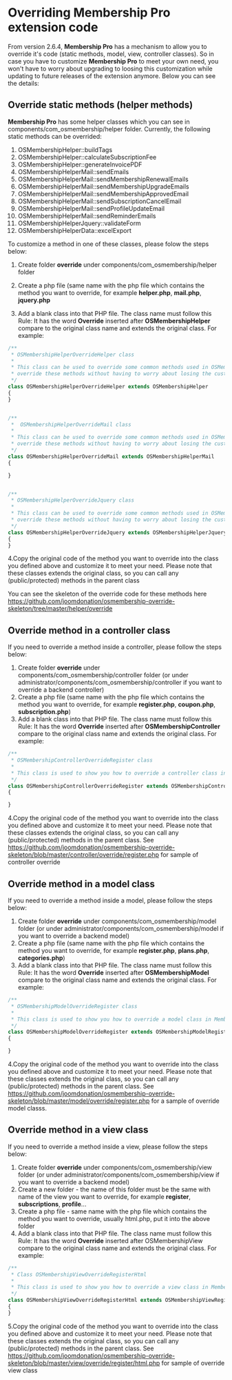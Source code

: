 # Overriding Membership Pro extension code

From version 2.6.4, **Membership Pro** has a mechanism to allow you to override it's code (static methods, model, view, controller classes). So in case you have to customize **Membership Pro** to meet your own need, you won't have to worry about upgrading to loosing this customization while updating to future releases of the extension anymore. Below you can see the details:

## Override static methods (helper methods)

**Membership Pro** has some helper classes which you can see in components/com_osmembership/helper folder. Currently, the following static methods can be overrided:

1. OSMembershipHelper::buildTags
2. OSMembershipHelper::calculateSubscriptionFee
3. OSMembershipHelper::generateInvoicePDF
4. OSMembershipHelperMail::sendEmails
5. OSMembershipHelperMail::sendMembershipRenewalEmails
6. OSMembershipHelperMail::sendMembershipUpgradeEmails
7. OSMembershipHelperMail::sendMembershipApprovedEmail
8. OSMembershipHelperMail::sendSubscriptionCancelEmail
9. OSMembershipHelperMail::sendProfileUpdateEmail
10. OSMembershipHelperMail::sendReminderEmails
11. OSMembershipHelperJquery::validateForm
12. OSMembershipHelperData::excelExport


To customize a method in one of these classes, please folow the steps below:

1. Create folder **override** under components/com_osmembership/helper folder 
2. Create a php file (same name with the php file which contains the method you want to override, for example **helper.php**, **mail.php**, **jquery.php**

3. Add a blank class into that PHP file. The class name must follow this Rule: It has the word **Override** inserted after **OSMembershipHelper** compare to the original class name and extends the original class. For example:

```php
/**
 * OSMembershipHelperOverrideHelper class
 *
 * This class can be used to override some common methods used in OSMembershipHelper class. It is needed when you need to
 * override these methods without having to worry about losing the customization while updating to future releases of Membership Pro
 */
class OSMembershipHelperOverrideHelper extends OSMembershipHelper
{
}


/**
 *  OSMembershipHelperOverrideMail class
 *
 * This class can be used to override some common methods used in OSMembershipHelperMail class. It is needed when you need to
 * override these methods without having to worry about losing the customization while updating to future releases of Membership Pro
 */
class OSMembershipHelperOverrideMail extends OSMembershipHelperMail
{

}


/**
 * OSMembershipHelperOverrideJquery class
 *
 * This class can be used to override some common methods used in OSMembershipHelperOverrideJquery class. It is needed when you need to
 * override these methods without having to worry about losing the customization while updating to future releases of Membership Pro
 */
class OSMembershipHelperOverrideJquery extends OSMembershipHelperJquery
{
}
```
4.Copy the original code of the method you want to override into the class you defined above and customize it to meet your need. Please note that these classes extends the original class, so you can call any (public/protected) methods in the parent class

You can see the skeleton of the override code for these methods here https://github.com/joomdonation/osmembership-override-skeleton/tree/master/helper/override

## Override method in a controller class

If you need to override a method inside a controller, please follow the steps below:

1. Create folder **override** under components/com_osmembership/controller folder (or under  administrator/components/com_osmembership/controller if you want to override a backend controller)
2. Create a php file (same name with the php file which contains the method you want to override, for example **register.php**, **coupon.php**, **subscription.php**)
3. Add a blank class into that PHP file. The class name must follow this Rule: It has the word **Override** inserted after **OSMembershipController** compare to the original class name and extends the original class. For example:

```php
/**
 * OSMembershipControllerOverrideRegister class
 *
 * This class is used to show you how to override a controller class in Membership Pro.
 */
class OSMembershipControllerOverrideRegister extends OSMembershipControllerRegister
{

}
```
4.Copy the original code of the method you want to override into the class you defined above and customize it to meet your need. Please note that these classes extends the original class, so you can call any (public/protected) methods in the parent class. See https://github.com/joomdonation/osmembership-override-skeleton/blob/master/controller/override/register.php for sample of controller override

## Override method in a model class

If you need to override a method inside a model, please follow the steps below:

1. Create folder **override** under components/com_osmembership/model folder (or under  administrator/components/com_osmembership/model if you want to override a backend model)
2. Create a php file (same name with the php file which contains the method you want to override, for example **register.php**, **plans.php**, **categories.php**)
3. Add a blank class into that PHP file. The class name must follow this Rule: It has the word **Override** inserted after **OSMembershipModel** compare to the original class name and extends the original class. For example:

```php
/**
 * OSMembershipModelOverrideRegister class
 *
 * This class is used to show you how to override a model class in Membership Pro.
 */
class OSMembershipModelOverrideRegister extends OSMembershipModelRegister
{

}
```
4.Copy the original code of the method you want to override into the class you defined above and customize it to meet your need. Please note that these classes extends the original class, so you can call any (public/protected) methods in the parent class. See https://github.com/joomdonation/osmembership-override-skeleton/blob/master/model/override/register.php for a sample of override model classs.

## Override method in a view class

If you need to override a method inside a view, please follow the steps below:

1. Create folder **override** under components/com_osmembership/view folder (or under administrator/components/com_osmembership/view if you want to override a backend model)
2. Create a new folder - the name of this folder must be the same with name of the view you want to override, for example **register**, **subscriptions**, **profile**...
3. Create a php file - same name with the php file which contains the method you want to override, usually html.php, put it into the above folder
4. Add a blank class into that PHP file. The class name must follow this Rule: It has the word **Override** inserted after OSMembershipView compare to the original class name and extends the original class. For example:

```php
/**
 * Class OSMembershipViewOverrideRegisterHtml
 *
 * This class is used to show you how to override a view class in Membership Pro.
 */
class OSMembershipViewOverrideRegisterHtml extends OSMembershipViewRegisterHtml
{
}
```
5.Copy the original code of the method you want to override into the class you defined above and customize it to meet your need. Please note that these classes extends the original class, so you can call any (public/protected) methods in the parent class. See https://github.com/joomdonation/osmembership-override-skeleton/blob/master/view/override/register/html.php for sample of override view class
